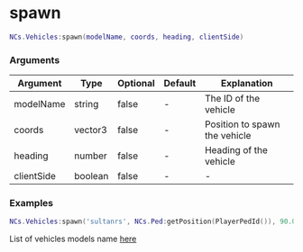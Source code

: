 # spawn

```lua
NCs.Vehicles:spawn(modelName, coords, heading, clientSide)
```

### Arguments

| Argument   | Type    | Optional | Default | Explanation                   |
| ---------- | ------- | -------- | ------- | ----------------------------- |
| modelName  | string  | false    | -       | The ID of the vehicle         |
| coords     | vector3 | false    | -       | Position to spawn the vehicle |
| heading    | number  | false    | -       | Heading of the vehicle        |
| clientSide | boolean | false    | -       | -                             |

### Examples

```lua
NCs.Vehicles:spawn('sultanrs', NCs.Ped:getPosition(PlayerPedId()), 90.0, true)
```

List of vehicles models name [here](https://wiki.gtanet.work/index.php?title=Vehicle_Models)
